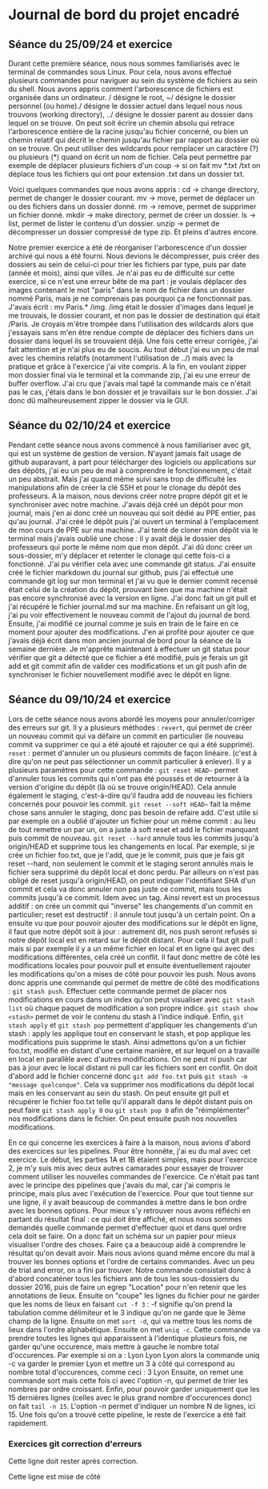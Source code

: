 # Journal de bord du projet encadré


## Séance du 25/09/24 et exercice

Durant cette première séance, nous nous sommes familiarisés avec le terminal de commandes sous Linux. Pour cela, nous avons effectué plusieurs commandes pour naviguer au sein du système de fichiers au sein du shell. Nous avons appris comment l'arborescence de fichiers est organisée dans un ordinateur. / désigne le root, ~/ désigne le dossier personnel (ou home)./ désigne le dossier actuel dans lequel nous nous trouvons (working directory), ../ désigne le dossier parent au dossier dans lequel on se trouve. On peut soit écrire un chemin absolu qui retrace l'arborescence entière de la racine jusqu'au fichier concerné, ou bien un chemin relatif qui décrit le chemin jusqu'au fichier par rapport au dossier où on se trouve. On peut utiliser des wildcards pour remplacer un caractère (?) ou plusieurs (*) quand on écrit un nom de fichier. Cela peut permettre par exemple de déplacer plusieurs fichiers d'un coup -> si on fait mv *.txt /txt on déplace tous les fichiers qui ont pour extension .txt dans un dossier txt.

Voici quelques commandes que nous avons appris : cd -> change directory, permet de changer le dossier courant. mv -> move, permet de déplacer un ou des fichiers dans un dossier donné. rm -> remove, permet de supprimer un fichier donné. mkdir -> make directory, permet de créer un dossier. ls -> list, permet de lister le contenu d'un dossier. unzip -> permet de décompresser un dossier compressé de type zip. Et pleins d'autres encore.

Notre premier exercice a été de réorganiser l'arborescence d'un dossier archivé qui nous a été fourni. Nous devions le décompresser, puis créer des dossiers au sein de celui-ci pour trier les fichiers par type, puis par date (année et mois), ainsi que villes. Je n'ai pas eu de difficulté sur cette exercice, si ce n'est une erreur bête de ma part : je voulais déplacer des images contenant le mot "paris" dans le nom de fichier dans un dossier nommé Paris, mais je ne comprenais pas pourquoi ça ne fonctionnait pas. J'avais écrit : mv Paris.* /img. /img était le dossier d'images dans lequel je me trouvais, le dossier courant, et non pas le dossier de destination qui était /Paris. Je croyais m'être trompée dans l'utilisation des wildcards alors que j'essayais sans m'en être rendue compte de déplacer des fichiers dans un dossier dans lequel ils se trouvaient déjà. Une fois cette erreur corrigée, j'ai fait attention et je n'ai plus eu de soucis. Au tout début j'ai eu un peu de mal avec les chemins relatifs (notamment l'utilisation de ../) mais avec la pratique et grâce à l'exercice j'ai vite compris. A la fin, en voulant zipper mon dossier final via le terminal et la commande zip, j'ai eu une erreur de buffer overflow. J'ai cru que j'avais mal tapé la commande mais ce n'était pas le cas, j'étais dans le bon dossier et je travaillais sur le bon dossier. J'ai donc dû malheureusement zipper le dossier via le GUI.

## Séance du 02/10/24 et exercice

Pendant cette séance nous avons commencé à nous familiariser avec git, qui est un système de gestion de version. N'ayant jamais fait usage de github auparavant, à part pour télécharger des logiciels ou applications sur des dépôts, j'ai eu un peu de mal à comprendre le fonctionnement, c'était un peu abstrait. Mais j'ai quand même suivi sans trop de difficulté les manipulations afin de créer la clé SSH et pour le clonage du dépôt des professeurs.
A la maison, nous devions créer notre propre dépôt git et le synchroniser avec notre machine. J'avais déjà créé un dépôt pour mon journal, mais j'en ai donc créé un nouveau qui soit dédié au PPE entier, pas qu'au journal. J'ai créé le dépôt puis j'ai ouvert un terminal à l'emplacement de mon cours de PPE sur ma machine. J'ai tenté de cloner mon dépôt via le terminal mais j'avais oublié une chose : il y avait déjà le dossier des professeurs qui porte le même nom que mon dépôt. J'ai dû donc créer un sous-dossier, m'y déplacer et retenter le clonage qui cette fois-ci a fonctionné. J'ai pu vérifier cela avec une commande git status. J'ai ensuite créé le fichier markdown du journal sur github, puis j'ai effectué une commande git log sur mon terminal et j'ai vu que le dernier commit recensé était celui de la création du dépôt, prouvant bien que ma machine n'était pas encore synchronisé avec la version en ligne. J'ai donc fait un git pull et j'ai récupéré le fichier journal.md sur ma machine. En refaisant un git log, j'ai pu voir effectivement le nouveau commit de l'ajout du journal de bord. Ensuite, j'ai modifié ce journal comme je suis en train de le faire en ce moment pour ajouter des modifications. J'en ai profité pour ajouter ce que j'avais déjà écrit dans mon ancien journal de bord pour la séance de la semaine dernière. Je m'apprête maintenant à effectuer un git status pour vérifier que git a détecté que ce fichier a été modifié, puis je ferais un git add et git commit afin de valider ces modifications et un git push afin de synchroniser le fichier nouvellement modifié avec le dépôt en ligne.

## Séance du 09/10/24 et exercice

 Lors de cette séance nous avons abordé les moyens pour annuler/corriger des erreurs sur git. Il y a plusieurs méthodes : `revert`, qui permet de créer un nouveau commit qui va défaire un commit en particulier (le nouveau commit va supprimer ce qui a été ajouté et rajouter ce qui a été supprimé). `reset` : permet d'annuler un ou plusieurs commits de façon linéaire. (c'est à dire qu'on ne peut pas sélectionner un commit particulier à enlever). Il y a plusieurs paramètres pour cette commande : `git reset HEAD~` permet d'annuler tous les commits qui n'ont pas été poussés et de retourner à la version d'origine du dépôt (là où se trouve origin/HEAD). Cela annule également le staging, c'est-à-dire qu'il faudra add de nouveau les fichiers concernés pour pouvoir les commit. `git reset --soft HEAD~` fait la même chose sans annuler le staging, donc pas besoin de refaire add. C'est utile si par exemple on a oublié d'ajouter un fichier pour un même commit : au lieu de tout remettre un par un, on a juste à soft reset et add le fichier manquant puis commit de nouveau. `git reset --hard` annule tous les commits jusqu'à origin/HEAD et supprime tous les changements en local. Par exemple, si je crée un fichier foo.txt, que je l'add, que je le commit, puis que je fais git reset --hard, non seulement le commit et le staging seront annulés mais le fichier sera supprimé du dépôt local et donc perdu.
 Par ailleurs on n'est pas obligé de reset jusqu'à origin/HEAD, on peut indiquer l'identifiant SHA d'un commit et cela va donc annuler non pas juste ce commit, mais tous les commits jusqu'à ce commit. Idem avec un tag. Ainsi revert est un processus additif : on crée un commit qui "inverse" les changements d'un commit en particulier; reset est destructif : il annule tout jusqu'à un certain point.
 On a ensuite vu que pour pouvoir ajouter des modifications sur le dépôt en ligne, il faut que notre dépôt soit à jour : autrement dit, nos push seront refusés si notre dépôt local est en retard sur le dépôt distant. Pour cela il faut git pull : mais si par exemple il y a un même fichier en local et en ligne qui avec des modifications différentes, cela créé un conflit. Il faut donc mettre de côté les modifications locales pour pouvoir pull et ensuite éventuellement rajouter les modifications qu'on a mises de côté pour pouvoir les push. Nous avons donc appris une commande qui permet de mettre de côté des modifications : `git stash push`. Effectuer cette commande permet de placer nos modifications en cours dans un index qu'on peut visualiser avec `git stash list` où chaque paquet de modification a son propre indice. `git stash show <stash>` permet de voir le contenu du stash à l'indice indiqué. Enfin, `git stash apply` et `git stash pop` permettent d'appliquer les changements d'un stash : apply les applique tout en conservant le stash, et pop applique les modifications puis supprime le stash. Ainsi admettons qu'on a un fichier foo.txt, modifié en distant d'une certaine manière, et sur lequel on a travaillé en local en parallèle avec d'autres modifications. On ne peut ni push car pas à jour avec le local distant ni pull car les fichiers sont en conflit. On doit d'abord add le fichier concerné donc `git add foo.txt` puis `git stash -m "message quelconque"`. Cela va supprimer nos modifications du dépôt local mais en les conservant au sein du stash. On peut ensuite git pull et récupérer le fichier foo.txt telle qu'il apparaît dans le dépôt distant puis on peut faire `git stash apply 0` ou `git stash pop 0` afin de "réimplémenter" nos modifications dans le fichier. On peut ensuite push nos nouvelles modifications.

 En ce qui concerne les exercices à faire à la maison, nous avions d'abord des exercices sur les pipelines. Pour être honnête, j'ai eu du mal avec cet exercice. Le début, les parties 1A et 1B étaient simples, mais pour l'exercice 2, je m'y suis mis avec deux autres camarades pour essayer de trouver comment utiliser les nouvelles commandes de l'exercice. Ce n'était pas tant avec le principe des pipelines que j'avais du mal, car j'ai compris le principe, mais plus avec l'exécution de l'exercice. Pour que tout tienne sur une ligne, il y avait beaucoup de commandes à mettre dans le bon ordre avec les bonnes options. Pour mieux s'y retrouver nous avons réfléchi en partant du résultat final : ce qui doit être affiché, et nous nous sommes demandés quelle commande permet d'effectuer quoi et dans quel ordre cela doit se faire. On a donc fait un schéma sur un papier pour mieux visualiser l'ordre des choses. Faire ça a beaucoup aidé à comprendre le résultat qu'on devait avoir. Mais nous avions quand même encore du mal à trouver les bonnes options et l'ordre de certains commandes. Avec un peu de trial and error, on a fini par trouver. Notre commande consistait donc à d'abord concaténer tous les fichiers ann de tous les sous-dossiers du dossier 2016, puis de faire un egrep "Location" pour n'en retenir que les annotations de lieux. Ensuite on "coupe" les lignes du fichier pour ne garder que les noms de lieux en faisant `cut -f 3` : -f signifie qu'on prend la tabulation comme délimiteur et le 3 indique qu'on ne garde que le 3ème champ de la ligne. Ensuite on met `sort -d`, qui va mettre tous les noms de lieux dans l'ordre alphabétique. Ensuite on met `uniq -c`. Cette commande va prendre toutes les lignes qui apparaissent à l'identique plusieurs fois, ne garder qu'une occurence, mais mettre à gauche le nombre total d'occurences. Par exemple si on a :
 Lyon
 Lyon
 Lyon
 alors la commande uniq -c va garder le premier Lyon et mettre un 3 à côté qui correspond au nombre total d'occurences, comme ceci :
 3 Lyon
 Ensuite, on remet une commande sort mais cette fois ci avec l'option -n, qui permet de trier les nombres par ordre croissant. Enfin, pour pouvoir garder uniquement que les 15 dernières lignes (celles avec le plus grand nombre d'occurences donc) on fait `tail -n 15`. L'option -n permet d'indiquer un nombre N de lignes, ici 15.
 Une fois qu'on a trouvé cette pipeline, le reste de l'exercice a été fait rapidement.

### Exercices git correction d'erreurs

Cette ligne doit rester après correction.

Cette ligne est mise de côté
